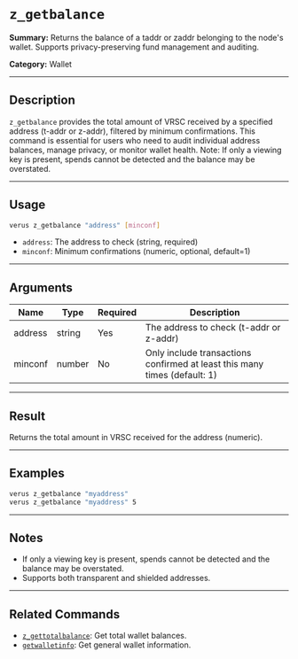 # `z_getbalance`

**Summary:**
Returns the balance of a taddr or zaddr belonging to the node's wallet. Supports privacy-preserving fund management and auditing.

**Category:**
Wallet

---

## Description
`z_getbalance` provides the total amount of VRSC received by a specified address (t-addr or z-addr), filtered by minimum confirmations. This command is essential for users who need to audit individual address balances, manage privacy, or monitor wallet health. Note: If only a viewing key is present, spends cannot be detected and the balance may be overstated.

---

## Usage
```bash
verus z_getbalance "address" [minconf]
```
- `address`: The address to check (string, required)
- `minconf`: Minimum confirmations (numeric, optional, default=1)

---

## Arguments
| Name     | Type    | Required | Description                                         |
|----------|---------|----------|-----------------------------------------------------|
| address  | string  | Yes      | The address to check (t-addr or z-addr)             |
| minconf  | number  | No       | Only include transactions confirmed at least this many times (default: 1) |

---

## Result
Returns the total amount in VRSC received for the address (numeric).

---

## Examples
```bash
verus z_getbalance "myaddress"
verus z_getbalance "myaddress" 5
```

---

## Notes
- If only a viewing key is present, spends cannot be detected and the balance may be overstated.
- Supports both transparent and shielded addresses.

---

## Related Commands
- [`z_gettotalbalance`](./z_gettotalbalance.md): Get total wallet balances.
- [`getwalletinfo`](./getwalletinfo.md): Get general wallet information. 